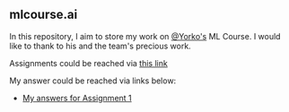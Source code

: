 ## mlcourse.ai
In this repository, I aim to store my work on [@Yorko's](https://github.com/Yorko) ML Course. I would like to thank to his and the team's precious work.

Assignments could be reached via [this link](https://github.com/Yorko/mlcourse.ai/tree/master/jupyter_english/assignments_fall2018)

My answer could be reached via links below:
* [My answers for Assignment 1](https://github.com/kazimanil/mlcourse.ai/blob/master/mlcourse_1/mlcourse_1.ipynb)
